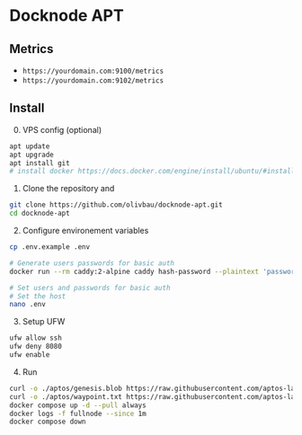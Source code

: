 # Docknode APT

## Metrics

* `https://yourdomain.com:9100/metrics`
* `https://yourdomain.com:9102/metrics`


## Install 

0. VPS config (optional)
```bash
apt update
apt upgrade
apt install git
# install docker https://docs.docker.com/engine/install/ubuntu/#install-using-the-repository
```

1. Clone the repository and
```bash
git clone https://github.com/olivbau/docknode-apt.git
cd docknode-apt
```

2. Configure environement variables
```bash
cp .env.example .env

# Generate users passwords for basic auth
docker run --rm caddy:2-alpine caddy hash-password --plaintext 'password'

# Set users and passwords for basic auth
# Set the host
nano .env
```

3. Setup UFW
```bash
ufw allow ssh
ufw deny 8080
ufw enable
```

4. Run
```bash
curl -o ./aptos/genesis.blob https://raw.githubusercontent.com/aptos-labs/aptos-networks/main/mainnet/genesis.blob
curl -o ./aptos/waypoint.txt https://raw.githubusercontent.com/aptos-labs/aptos-networks/main/mainnet/waypoint.txt
docker compose up -d --pull always
docker logs -f fullnode --since 1m
docker compose down
```